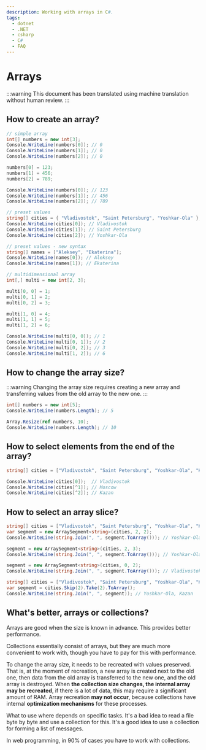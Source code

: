```yaml
---
description: Working with arrays in C#.
tags:
  - dotnet
  - .NET
  - csharp
  - C#
  - FAQ
---
```


# Arrays

:::warning
This document has been translated using machine translation without human review.
:::

## How to create an array?

```csharp
// simple array
int[] numbers = new int[3];
Console.WriteLine(numbers[0]); // 0
Console.WriteLine(numbers[1]); // 0
Console.WriteLine(numbers[2]); // 0

numbers[0] = 123;
numbers[1] = 456;
numbers[2] = 789;

Console.WriteLine(numbers[0]); // 123
Console.WriteLine(numbers[1]); // 456
Console.WriteLine(numbers[2]); // 789

// preset values
string[] cities = { "Vladivostok", "Saint Petersburg", "Yoshkar-Ola" };
Console.WriteLine(cities[0]); // Vladivostok
Console.WriteLine(cities[1]); // Saint Petersburg
Console.WriteLine(cities[2]); // Yoshkar-Ola

// preset values - new syntax
string[] names = ["Aleksey", "Ekaterina"];
Console.WriteLine(names[0]); // Aleksey
Console.WriteLine(names[1]); // Ekaterina

// multidimensional array
int[,] multi = new int[2, 3];

multi[0, 0] = 1;
multi[0, 1] = 2;
multi[0, 2] = 3;

multi[1, 0] = 4;
multi[1, 1] = 5;
multi[1, 2] = 6;

Console.WriteLine(multi[0, 0]); // 1
Console.WriteLine(multi[0, 1]); // 2
Console.WriteLine(multi[0, 2]); // 3
Console.WriteLine(multi[1, 2]); // 6
```

## How to change the array size?

:::warning
Changing the array size requires creating a new array and transferring values from the old array to the new one.
:::

```csharp
int[] numbers = new int[5];
Console.WriteLine(numbers.Length); // 5

Array.Resize(ref numbers, 10);
Console.WriteLine(numbers.Length); // 10
```

## How to select elements from the end of the array?

```csharp
string[] cities = ["Vladivostok", "Saint Petersburg", "Yoshkar-Ola", "Kazan", "Moscow"];

Console.WriteLine(cities[0]);  // Vladivostok
Console.WriteLine(cities[^1]); // Moscow
Console.WriteLine(cities[^2]); // Kazan
```

## How to select an array slice?

```csharp title="ArraySegment"
string[] cities = ["Vladivostok", "Saint Petersburg", "Yoshkar-Ola", "Kazan", "Moscow"];
var segment = new ArraySegment<string>(cities, 2, 2);
Console.WriteLine(string.Join(", ", segment.ToArray())); // Yoshkar-Ola, Kazan

segment = new ArraySegment<string>(cities, 2, 3);
Console.WriteLine(string.Join(", ", segment.ToArray())); // Yoshkar-Ola, Kazan, Moscow

segment = new ArraySegment<string>(cities, 0, 2);
Console.WriteLine(string.Join(", ", segment.ToArray())); // Vladivostok, Saint Petersburg
```

```csharp title="LINQ"
string[] cities = ["Vladivostok", "Saint Petersburg", "Yoshkar-Ola", "Kazan", "Moscow"];
var segment = cities.Skip(2).Take(2).ToArray();
Console.WriteLine(string.Join(", ", segment)); // Yoshkar-Ola, Kazan
```

## What's better, arrays or collections?

Arrays are good when the size is known in advance. This provides better performance.

Collections essentially consist of arrays, but they are much more convenient to work with, though you have to pay for this with performance.

To change the array size, it needs to be recreated with values preserved. That is, at the moment of recreation, a new array is created next to the old one, then data from the old array is transferred to the new one, and the old array is destroyed. When **the collection size changes, the internal array may be recreated**, if there is a lot of data, this may require a significant amount of RAM. Array recreation **may not occur**, because collections have internal **optimization mechanisms** for these processes.

What to use where depends on specific tasks.
It's a bad idea to read a file byte by byte and use a collection for this.
It's a good idea to use a collection for forming a list of messages.

In web programming, in 90% of cases you have to work with collections.
